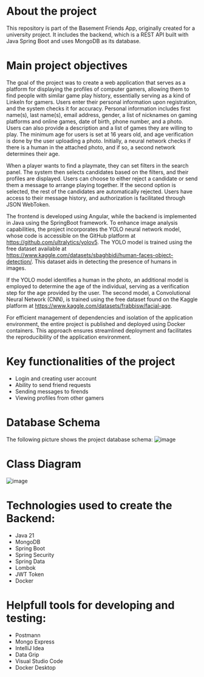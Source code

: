 # About the project
This repository is part of the Basement Friends App, originally created for a university project. It includes the backend, which is a REST API built with Java Spring Boot and uses MongoDB as its database.

# Main project objectives
The goal of the project was to create a web application that serves as a platform for displaying the profiles of computer gamers, allowing them to find people with similar game play history, essentially serving as a kind of LinkeIn for gamers. Users enter their personal information upon registration, and the system checks it for accuracy. Personal information includes first name(s), last name(s), email address, gender, a list of nicknames on gaming platforms and online games, date of birth, phone number, and a photo. Users can also provide a description and a list of games they are willing to play. The minimum age for users is set at 16 years old, and age verification is done by the user uploading a photo. Initially, a neural network checks if there is a human in the attached photo, and if so, a second network determines their age.

When a player wants to find a playmate, they can set filters in the search panel. The system then selects candidates based on the filters, and their profiles are displayed. Users can choose to either reject a candidate or send them a message to arrange playing together. If the second option is selected, the rest of the candidates are automatically rejected. Users have access to their message history, and authorization is facilitated through JSON WebToken.

The frontend is developed using Angular, while the backend is implemented in Java using the SpringBoot framework. To enhance image analysis capabilities, the project incorporates the YOLO neural network model, whose code is accessible on the GitHub platform at https://github.com/ultralytics/yolov5. The YOLO model is trained using the free dataset available at https://www.kaggle.com/datasets/sbaghbidi/human-faces-object-detection/. This dataset aids in detecting the presence of humans in images.

If the YOLO model identifies a human in the photo, an additional model is employed to determine the age of the individual, serving as a verification step for the age provided by the user. The second model, a Convolutional Neural Network (CNN), is trained using the free dataset found on the Kaggle platform at https://www.kaggle.com/datasets/frabbisw/facial-age.

For efficient management of dependencies and isolation of the application environment, the entire project is published and deployed using Docker containers. This approach ensures streamlined deployment and facilitates the reproducibility of the application environment.

# Key functionalities of the project
* Login and creating user account
* Ability to send friend requests
* Sending messages to firends
* Viewing profiles from other gamers


# Database Schema
The following picture shows the project database schema:
![image](https://github.com/Basement-Friends/backend/assets/72508414/d57d1d57-0e35-41f1-8e28-2e39a2891fe5)

# Class Diagram

![image](https://github.com/Basement-Friends/backend/assets/72508414/0ba891ee-fa56-47a4-b20a-bffc9f40390e)

# Technologies used to create the Backend:
* Java 21
* MongoDB
* Spring Boot
* Spring Security
* Spring Data
* Lombok
* JWT Token
* Docker


# Helpfull tools for developing and testing:
* Postmann
* Mongo Express
* IntelliJ Idea
* Data Grip
* Visual Studio Code
* Docker Desktop

